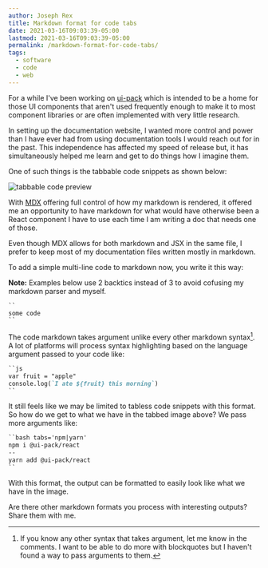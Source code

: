 ```yaml
---
author: Joseph Rex
title: Markdown format for code tabs
date: 2021-03-16T09:03:39-05:00
lastmod: 2021-03-16T09:03:39-05:00
permalink: /markdown-format-for-code-tabs/
tags:
  - software
  - code
  - web
---
```

For a while I've been working on [ui-pack](https://ui-pack.js.org/docs/intro/principles) which is intended to be a
home for those UI components that aren't used frequently enough to make
it to most component libraries or are often implemented with very little
research.
<!--more-->

In setting up the documentation website, I wanted more control and power
than I have ever had from using documentation tools I would reach out
for in the past. This independence has affected my speed of release but,
it has simultaneously helped me learn and get to do things how I imagine
them.

One of such things is the tabbable code snippets as shown below:

![tabbable code preview](https://res.cloudinary.com/strich/image/upload/v1615911710/71ffd4a1f79b2ae6d30989dc2dbca6d3_qvevwn.gif)

With [MDX][2] offering full control of how my markdown is rendered, it offered
me an opportunity to have markdown for what would have otherwise been a React
component I have to use each time I am writing a doc that needs one of those.

Even though MDX allows for both markdown and JSX in the same file, I prefer to
keep most of my documentation files written mostly in markdown.

To add a simple multi-line code to markdown now, you write it this way:

<p class="note">
<strong>Note:</strong> Examples below use 2 backtics instead of 3 to avoid cofusing
my markdown parser and myself.
</p>

```md
``
some code
``
```

The code markdown takes argument unlike every other markdown syntax[^1]. A lot of platforms
will process syntax highlighting based on the language argument passed to your code like:

```md
``js
var fruit = "apple"
console.log(`I ate ${fruit} this morning`)
``
```

It still feels like we may be limited to tabless code snippets with this format. So how do we
get to what we have in the tabbed image above? We pass more arguments like:

```md
``bash tabs='npm|yarn'
npm i @ui-pack/react
--
yarn add @ui-pack/react
``
```

With this format, the output can be formatted to easily look like what we have in the image.

Are there other markdown formats you process with interesting outputs? Share them with me.


[^1]: If you know any other syntax that takes argument, let me know in the comments. I want
to be able to do more with blockquotes but I haven't found a way to pass arguments to them.

[1]: https://ui-pack.js.org/docs/intro/principles
[2]: https://mdxjs.com